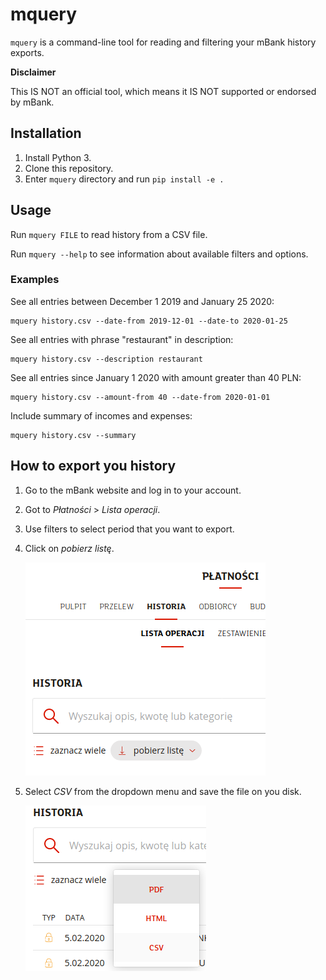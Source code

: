# mquery

`mquery` is a command-line tool for reading and filtering your mBank history exports.

**Disclaimer**

This IS NOT an official tool, which means it IS NOT supported or endorsed by mBank.

## Installation

1. Install Python 3.
2. Clone this repository.
3. Enter `mquery` directory and run `pip install -e .`

## Usage

Run `mquery FILE` to read history from a CSV file.

Run `mquery --help` to see information about available filters and options.

### Examples

See all entries between December 1 2019 and January 25 2020:

```
mquery history.csv --date-from 2019-12-01 --date-to 2020-01-25
```

See all entries with phrase "restaurant" in description:

```
mquery history.csv --description restaurant
```

See all entries since January 1 2020 with amount greater than 40 PLN:

```
mquery history.csv --amount-from 40 --date-from 2020-01-01
```

Include summary of incomes and expenses:

```
mquery history.csv --summary
```

## How to export you history

1. Go to the mBank website and log in to your account.
2. Got to *Płatności* > *Lista operacji*.
3. Use filters to select period that you want to export.
4. Click on *pobierz listę*.

    ![](./images/export-step-1.png)

5. Select *CSV* from the dropdown menu and save the file on you disk.

    ![](./images/export-step-2.png)

